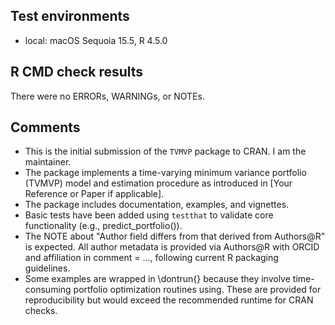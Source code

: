 ## Test environments
* local: macOS Sequoia 15.5, R 4.5.0

## R CMD check results
There were no ERRORs, WARNINGs, or NOTEs.

## Comments
* This is the initial submission of the `TVMVP` package to CRAN. I am the maintainer.
* The package implements a time-varying minimum variance portfolio (TVMVP) model and estimation procedure as introduced in [Your Reference or Paper if applicable].
* The package includes documentation, examples, and vignettes.
* Basic tests have been added using `testthat` to validate core functionality (e.g., predict_portfolio()).
* The NOTE about "Author field differs from that derived from Authors@R" is expected. All author metadata is provided via Authors@R with ORCID and affiliation in comment = ..., following current R packaging guidelines.
* Some examples are wrapped in \dontrun{} because they involve time-consuming portfolio optimization routines using. These are provided for reproducibility but would exceed the recommended runtime for CRAN checks.